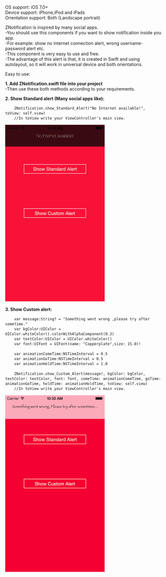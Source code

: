 OS support: iOS 7.0+<br>
Device support: iPhone,iPod and iPads<br>
Orientation support: Both (Landscape portrait)


ZNotification is inspired by many social apps.<br>
-You should use this components if you want to show notification inside you app.<br>
-For example: show no internet connection alert, wrong username-password alert etc.<br>
-This component is very easy to use and free.<br>
-The advantage of this alert is that, it is created in Swift and using autolayout, so it will work in universal device and both orientations.<br>


Easy to use:

<b>1. Add ZNotification.swift file into your project</b><br>
-Then use these both methods according to your requirements.

<b>2. Show Standard alert (Many social apps like):</b>

		ZNotification.show_Standard_Alert("No Internet available!", toView: self.view)
		//In toView write your ViewController's main view.
		
![StandardAlert](https://raw.githubusercontent.com/ZaidPathan/ZNotification/master/Docs/Screenshots/iOS%20Simulator%20Screen%20Shot%2023-Jun-2015%2010.25.38%20am.png)
		
		
<b>3. Show Custom alert:</b>

		var message:String? = "Something went wrong ,please try after sometime."
		var bgColor:UIColor = UIColor.whiteColor().colorWithAlphaComponent(0.3)
		var textColor:UIColor = UIColor.whiteColor()
		var font:UIFont = UIFont(name: "Copperplate",size: 15.0)!
		
		var animationComeTime:NSTimeInterval = 0.5
		var animationGoTime:NSTimeInterval = 0.5
		var animationHoldTime:NSTimeInterval = 1.0
		
		ZNotification.show_Custom_Alert(message!, bgColor: bgColor, textColor: textColor, font: font, comeTime:	animationComeTime, goTime: animationGoTime, holdTime: animationHoldTime, toView: self.view)
		//In toView write your ViewController's main view.
		


![CustomAlert](https://raw.githubusercontent.com/ZaidPathan/ZNotification/master/Docs/Screenshots/iOS%20Simulator%20Screen%20Shot%2023-Jun-2015%2010.32.19%20am.png)
